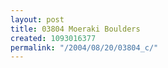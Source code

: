 ```yaml
---
layout: post
title: 03804 Moeraki Boulders
created: 1093016377
permalink: "/2004/08/20/03804_c/"
---
```


